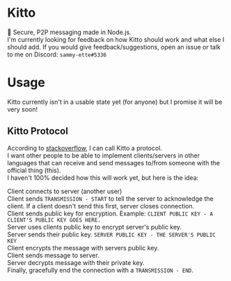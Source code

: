 # Kitto
🔌 Secure, P2P messaging made in Node.js.  
I'm currently looking for feedback on how Kitto should work and what else I should add. If you would give feedback/suggestions, open an issue or talk to me on Discord: `sammy-ette#5336`
# Usage
Kitto currently isn't in a usable state yet (for anyone) but I promise it will be very soon!

## Kitto Protocol
According to [stackoverflow](https://stackoverflow.com/a/18250112/13641384), I can call Kitto a protocol.  
I want other people to be able to implement clients/servers in other languages that can receive and send messages to/from someone with the official thing (this).  
I haven't 100% decided how this will work yet, but here is the idea:  

Client connects to server (another user)  
Client sends `TRANSMISSION - START` to tell the server to acknowledge the client. If a client doesn't send this first, server closes connection.  
Client sends public key for encryption. Example: `CLIENT PUBLIC KEY - A CLIENT'S PUBLIC KEY GOES HERE.`  
Server uses clients public key to encrypt server's public key.  
Server sends their public key. `SERVER PUBLIC KEY - THE SERVER'S PUBLIC KEY`  
Client encrypts the message with servers public key.  
Client sends message to server.  
Server decrypts message with their private key.  
Finally, gracefully end the connection with a `TRANSMISSION - END`.